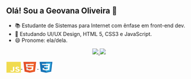 ## Olá! Sou a Geovana Oliveira 👋
- 📚 Estudante de Sistemas para Internet com ênfase em front-end dev. 
- 🌱 Estudando UI/UX Design, HTML 5, CSS3 e JavaScript.
- 😄 Pronome: ela/dela.

<div align="center">
  <a href="https://github.com/Geovanasoliveira">
  <img height="180em" src="https://github-readme-stats.vercel.app/api?username=Geovanasoliveira&show_icons=true&theme=solarized-light&include_all_commits=true&count_private=true"/>
  <img height="180em" src="https://github-readme-stats.vercel.app/api/top-langs/?username=Geovanasoliveira&layout=compact&langs_count=7&theme=solarized-light"/>
</div>
  
  <div style="display: inline_block"><br>
  <img align="center" alt="Rafa-Js" height="30" width="40" src="https://raw.githubusercontent.com/devicons/devicon/master/icons/javascript/javascript-plain.svg">
  <img align="center" alt="Rafa-HTML" height="30" width="40" src="https://raw.githubusercontent.com/devicons/devicon/master/icons/html5/html5-original.svg">
  <img align="center" alt="Rafa-CSS" height="30" width="40" src="https://raw.githubusercontent.com/devicons/devicon/master/icons/css3/css3-original.svg">
</div>
